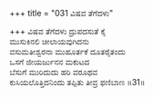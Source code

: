 +++
title = "031 ವಿಷವ ತೆಗೆದಳು"

+++
ವಿಷವ ತೆಗೆದಳು ದ್ರುಪದಸುತೆ ಕೈ   
ಮುಸುಕಿನಲಿ ಚೀಲಾಯವುಗಿದನು   
ವಸುಮತೀಶ್ವರನಾ ಮುಹೂರ್ತಕೆ ದೂತರೈತಂದು   
ಒಸಗೆ ಜೀಯರ್ಜುನನ ಮಕುಟದ   
ಬೆಸುಗೆ ಮುರಿದುದು ಹರಿ ವರೂಥವ   
ಕುಸಿಯಲೊತ್ತಿದನಿಂದು ತಪ್ಪಿತು ತೀವ್ರ ಫಣಿಬಾಣ      ॥31॥